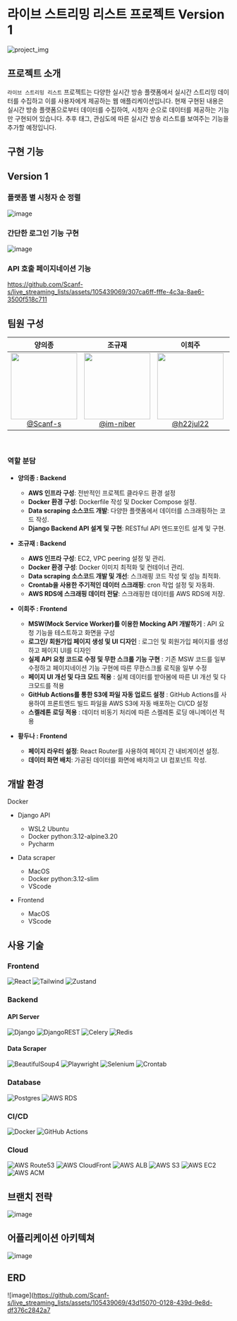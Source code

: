 # 라이브 스트리밍 리스트 프로젝트 Version 1

![project_img](https://github.com/Scanf-s/live_streaming_lists/assets/105439069/c90b22b5-9422-47a2-b6e0-71e550fd80f9)

## 프로젝트 소개

`라이브 스트리밍 리스트` 프로젝트는 다양한 실시간 방송 플랫폼에서 실시간 스트리밍 데이터를 수집하고 이를 사용자에게 제공하는 웹 애플리케이션입니다.
현재 구현된 내용은 실시간 방송 플랫폼으로부터 데이터를 수집하여, 시청자 순으로 데이터를 제공하는 기능만 구현되어 있습니다.
추후 태그, 관심도에 따른 실시간 방송 리스트를 보여주는 기능을 추가할 예정입니다.

## 구현 기능

## Version 1

### 플랫폼 별 시청자 순 정렬
![image](https://github.com/Scanf-s/live_streaming_lists/assets/105439069/ddaff456-3b8e-47fa-84de-1f39eb81e9f9)

### 간단한 로그인 기능 구현

![image](https://github.com/Scanf-s/live_streaming_lists/assets/105439069/f16efc67-4591-46dd-bdda-00d7e3a1a914)

### API 호출 페이지네이션 기능

https://github.com/Scanf-s/live_streaming_lists/assets/105439069/307ca6ff-fffe-4c3a-8ae6-3500f518c711

## 팀원 구성

<div align="center">

| **양의종** | **조규재** | **이희주** | **황두나** |
| :------: |  :------: | :------: | :------: |
| [<img src="https://avatars.githubusercontent.com/u/105439069?v=4" height=150 width=150> <br/> @Scanf-s](https://github.com/Scanf-s) | [<img src="https://avatars.githubusercontent.com/u/66784492?v=4" height=150 width=150> <br/> @im-niber](https://github.com/im-niber) | [<img src="https://avatars.githubusercontent.com/u/164333745?s=64&v=4" height=150 width=150> <br/> @h22jul22](https://github.com/h22jul22) | [<img src="https://avatars.githubusercontent.com/u/123640595?v=4" height=150 width=150> <br/> @Skyler85](https://github.com/Skyler85) |

</div>

<br>

### 역할 분담

- **양의종 : Backend**
  - **AWS 인프라 구성**: 전반적인 프로젝트 클라우드 환경 설정
  - **Docker 환경 구성**: Dockerfile 작성 및 Docker Compose 설정.
  - **Data scraping 소스코드 개발**: 다양한 플랫폼에서 데이터를 스크래핑하는 코드 작성.
  - **Django Backend API 설계 및 구현**: RESTful API 엔드포인트 설계 및 구현.

- **조규재 : Backend**
  - **AWS 인프라 구성**: EC2, VPC peering 설정 및 관리.
  - **Docker 환경 구성**: Docker 이미지 최적화 및 컨테이너 관리.
  - **Data scraping 소스코드 개발 및 개선**: 스크래핑 코드 작성 및 성능 최적화.
  - **Crontab을 사용한 주기적인 데이터 스크래핑**: cron 작업 설정 및 자동화.
  - **AWS RDS에 스크래핑 데이터 전달**: 스크래핑한 데이터를 AWS RDS에 저장.

- **이희주 : Frontend**
  - **MSW(Mock Service Worker)를 이용한 Mocking API 개발하기** : API 요청 기능을 테스트하고 화면을 구성
  - **로그인/ 회원가입 페이지 생성 및 UI 디자인** : 로그인 및 회원가입 페이지를 생성하고 페이지 UI를 디자인
  - **실제 API 요청 코드로 수정 및 무한 스크롤 기능 구현** : 기존 MSW 코드를 일부 수정하고 페이지네이션 기능 구현에 따른 무한스크롤 로직을 일부 수정
  - **페이지 UI 개선 및 다크 모드 적용** : 실제 데이터를 받아봄에 따른 UI 개선 및 다크모드를 적용
  - **GitHub Actions를 통한 S3에 파일 자동 업로드 설정** : GitHub Actions를 사용하여 프론트엔드 빌드 파일을 AWS S3에 자동 배포하는 CI/CD 설정
  - **스켈레톤 로딩 적용** : 데이터 비동기 처리에 따른 스켈레톤 로딩 애니메이션 적용

- **황두나 : Frontend**
  - **페이지 라우터 설정**: React Router를 사용하여 페이지 간 내비게이션 설정.
  - **데이터 화면 배치**: 가공된 데이터를 화면에 배치하고 UI 컴포넌트 작성.


## 개발 환경
Docker

- Django API
  - WSL2 Ubuntu
  - Docker python:3.12-alpine3.20
  - Pycharm

- Data scraper
  - MacOS
  - Docker python:3.12-slim
  - VScode
 
- Frontend
  - MacOS
  - VScode

## 사용 기술

### Frontend
![React](https://img.shields.io/badge/react-%2320232a.svg?style=for-the-badge&logo=react&logoColor=%2361DAFB)
![Tailwind](https://img.shields.io/badge/tailwindcss-%2338B2AC.svg?style=for-the-badge&logo=tailwind-css&logoColor=white)
![Zustand](https://img.shields.io/badge/zustand-%23000000.svg?style=for-the-badge&logo=zustand&logoColor=white)

### Backend
#### API Server
![Django](https://img.shields.io/badge/django-%23092E20.svg?style=for-the-badge&logo=django&logoColor=white)
![DjangoREST](https://img.shields.io/badge/DJANGO-REST-ff1709?style=for-the-badge&logo=django&logoColor=white&color=ff1709&labelColor=gray)
![Celery](https://img.shields.io/badge/celery-%23a9cc54.svg?style=for-the-badge&logo=celery&logoColor=ddf4a4)
![Redis](https://img.shields.io/badge/redis-%23DD0031.svg?style=for-the-badge&logo=redis&logoColor=white)

#### Data Scraper
![BeautifulSoup4](https://img.shields.io/badge/beautifulsoup4-4B8BBE?style=for-the-badge&logo=python&logoColor=white)
![Playwright](https://img.shields.io/badge/playwright-2E2E2E?style=for-the-badge&logo=microsoft-edge&logoColor=white)
![Selenium](https://img.shields.io/badge/-selenium-%43B02A?style=for-the-badge&logo=selenium&logoColor=white)
![Crontab](https://img.shields.io/badge/crontab-23A97A?style=for-the-badge&logo=linux&logoColor=white)

### Database
![Postgres](https://img.shields.io/badge/postgres-%23316192.svg?style=for-the-badge&logo=postgresql&logoColor=white)
![AWS RDS](https://img.shields.io/badge/amazonrds-%23527FFF.svg?style=for-the-badge&logo=amazon-rds&logoColor=white)

### CI/CD
![Docker](https://img.shields.io/badge/docker-2496ED?style=for-the-badge&logo=docker&logoColor=white)
![GitHub Actions](https://img.shields.io/badge/githubactions-2088FF?style=for-the-badge&logo=github-actions&logoColor=white)

### Cloud
![AWS Route53](https://img.shields.io/badge/aws-route53-232F3E?style=for-the-badge&logo=amazon-aws&logoColor=white)
![AWS CloudFront](https://img.shields.io/badge/aws-cloudfront-F2B400?style=for-the-badge&logo=amazon-aws&logoColor=white)
![AWS ALB](https://img.shields.io/badge/aws-alb-FF4F8B?style=for-the-badge&logo=amazon-aws&logoColor=white)
![AWS S3](https://img.shields.io/badge/aws-s3-569A31?style=for-the-badge&logo=amazon-s3&logoColor=white)
![AWS EC2](https://img.shields.io/badge/aws-ec2-FF9900?style=for-the-badge&logo=amazon-ec2&logoColor=white)
![AWS ACM](https://img.shields.io/badge/aws-acm-232F3E?style=for-the-badge&logo=amazon-aws&logoColor=white)

## 브랜치 전략

![image](https://github.com/Scanf-s/live_streaming_lists/assets/105439069/c385a945-4d04-48ad-a569-d8d7d0fa32bb)

## 어플리케이션 아키텍쳐

![image](https://github.com/Scanf-s/live_streaming_lists/assets/105439069/868007f2-7db3-40de-8032-c924e506a736)

## ERD

![image](https://github.com/Scanf-s/live_streaming_lists/assets/105439069/43d15070-0128-439d-9e8d-df376c2842a7
